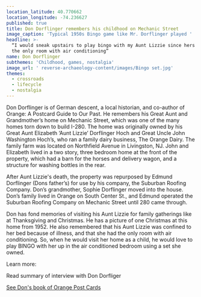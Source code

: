 ```yaml
---
location_latitude: 40.770662
location_longitude: -74.236627
published: true
title: Don Dorflinger remembers his childhood on Mechanic Street
image_caption: 'Typical 1950s Bingo game like Mr. Dorflinger played '
headline: >-
  “I would sneak upstairs to play bingo with my Aunt Lizzie since hers was on
  the only room with air conditioning”
name: Don Dorflinger
subthemes: 'Childhood, games, nostalgia'
image_url: ' reverse-archaeology-content/images/Bingo set.jpg'
themes:
  - crossroads
  - lifecycle
  - nostalgia
---
```

Don Dorflinger is of German descent, a local historian, and co-author of Orange: A Postcard Guide to Our Past. He remembers his Great Aunt and Grandmother’s home on Mechanic Street, which was one of the many homes torn down to build I-280. The home was originally owned by his Great Aunt Elizabeth ‘Aunt Lizzie’ Dorflinger Hoch and Great Uncle John Washington Hoch’s, who ran a family dairy business, The Orange Dairy. The family farm was located on Northfield Avenue in Livingston, NJ. John and Elizabeth lived in a two story, three bedroom home at the front of the property, which had a barn for the horses and delivery wagon, and a structure for washing bottles in the rear. 

After Aunt Lizzie's death, the property was repurposed by Edmund Dorflinger (Dons father’s) for use by his company, the Suburban Roofing Company. Don’s grandmother, Sophie Dorflinger moved into the house. Don’s family lived in Orange on South Center St., and Edmund operated the Suburban Roofing Company on Mechanic Street until 280 came through.

Don has fond memories of visiting his Aunt Lizzie for family gatherings like at Thanksgiving and Christmas. He has a picture of one Christmas at this home from 1952.  He also remembered that his Aunt Lizzie was confined to her bed because of illness, and that she had the only room with air conditioning. So, when he would visit her home as a child, he would love to play BINGO with her up in the air conditioned bedroom using a set she owned.  

Learn more:

Read summary of interview with Don Dorfliger

[See Don's book of Orange Post Cards](https://www.amazon.com/Orange-NJ-Postcards-Don-Dorflinger/dp/0738503177)

